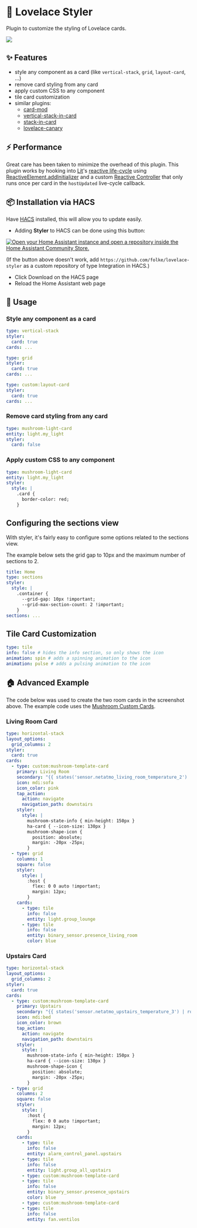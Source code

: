 # 🎨 Lovelace Styler

Plugin to customize the styling of Lovelace cards.

<img src="https://github.com/folke/lovelace-styler/assets/292349/6314dc34-4750-4cf4-b7b4-c3d0b6132486">

## ✨ Features

- style any component as a card (like `vertical-stack`, `grid`, `layout-card`, ...)
- remove card styling from any card
- apply custom CSS to any component
- tile card customization
- similar plugins:
  - [card-mod](https://github.com/thomasloven/lovelace-card-mod)
  - [vertical-stack-in-card](https://github.com/ofekashery/vertical-stack-in-card)
  - [stack-in-card](https://github.com/custom-cards/stack-in-card)
  - [lovelace-canary](https://github.com/jcwillox/lovelace-canary)

## ⚡ Performance

Great care has been taken to minimize the overhead of this plugin.
This plugin works by hooking into [Lit](https://lit.dev)'s [reactive life-cycle](https://lit.dev/docs/components/lifecycle/#reactive-update-cycle)
using [ReactiveElement.addInitializer](https://lit.dev/docs/components/lifecycle/#addInitializer)
and a custom [Reactive Controller](https://lit.dev/docs/composition/controllers/#lifecycle)
that only runs once per card in the `hostUpdated` live-cycle callback.

## 📦 Installation via HACS

Have [HACS](https://hacs.xyz/) installed, this will allow you to update easily.

- Adding **Styler** to HACS can be done using this button:

[![Open your Home Assistant instance and open a repository inside the Home Assistant Community Store.](https://my.home-assistant.io/badges/hacs_repository.svg)](https://my.home-assistant.io/redirect/hacs_repository/?owner=folke&repository=lovelace-styler&category=plugin)

(If the button above doesn't work, add `https://github.com/folke/lovelace-styler` as a custom repository of type Integration in HACS.)

- Click Download on the HACS page
- Reload the Home Assistant web page

## 🚀 Usage

### Style any component as a card

```yaml
type: vertical-stack
styler:
  card: true
cards: ...

type: grid
styler:
  card: true
cards: ...

type: custom:layout-card
styler:
  card: true
cards: ...

```

### Remove card styling from any card

```yaml
type: mushroom-light-card
entity: light.my_light
styler:
  card: false
```

### Apply custom CSS to any component

```yaml
type: mushroom-light-card
entity: light.my_light
styler:
  style: |
    .card {
      border-color: red;
    }
```

## Configuring the sections view

With styler, it's fairly easy to configure some options related to the sections view.

The example below sets the grid gap to 10px and the maximum number of sections to 2.

```yaml
title: Home
type: sections
styler:
  style: |
    .container {
      --grid-gap: 10px !important;
      --grid-max-section-count: 2 !important;
    }
sections: ...
```

## Tile Card Customization

```yaml
type: tile
info: false # hides the info section, so only shows the icon
animation: spin # adds a spinning animation to the icon
animation: pulse # adds a pulsing animation to the icon
```

## 🏠 Advanced Example

The code below was used to create the two room cards in the screenshot above.
The example code uses the [Mushroom Custom Cards](https://github.com/piitaya/lovelace-mushroom).

### Living Room Card

```yaml
type: horizontal-stack
layout_options:
  grid_columns: 2
styler:
  card: true
cards:
  - type: custom:mushroom-template-card
    primary: Living Room
    secondary: "{{ states('sensor.netatmo_living_room_temperature_2') | round(0) }} °C"
    icon: mdi:sofa
    icon_color: pink
    tap_action:
      action: navigate
      navigation_path: downstairs
    styler:
      style: |
        mushroom-state-info { min-height: 150px }
        ha-card { --icon-size: 130px }
        mushroom-shape-icon {
          position: absolute;
          margin: -20px -25px;
        }
  - type: grid
    columns: 1
    square: false
    styler:
      style: |
        :host {
          flex: 0 0 auto !important;
          margin: 12px;
        }
    cards:
      - type: tile
        info: false
        entity: light.group_lounge
      - type: tile
        info: false
        entity: binary_sensor.presence_living_room
        color: blue
```

### Upstairs Card

```yaml
type: horizontal-stack
layout_options:
  grid_columns: 2
styler:
  card: true
cards:
  - type: custom:mushroom-template-card
    primary: Upstairs
    secondary: "{{ states('sensor.netatmo_upstairs_temperature_3') | round(0) }} °C"
    icon: mdi:bed
    icon_color: brown
    tap_action:
      action: navigate
      navigation_path: downstairs
    styler:
      style: |
        mushroom-state-info { min-height: 150px }
        ha-card { --icon-size: 130px }
        mushroom-shape-icon {
          position: absolute;
          margin: -20px -25px;
        }
  - type: grid
    columns: 2
    square: false
    styler:
      style: |
        :host {
          flex: 0 0 auto !important;
          margin: 12px;
        }
    cards:
      - type: tile
        info: false
        entity: alarm_control_panel.upstairs
      - type: tile
        info: false
        entity: light.group_all_upstairs
      - type: custom:mushroom-template-card
      - type: tile
        info: false
        entity: binary_sensor.presence_upstairs
        color: blue
      - type: custom:mushroom-template-card
      - type: tile
        info: false
        entity: fan.ventilos
```
